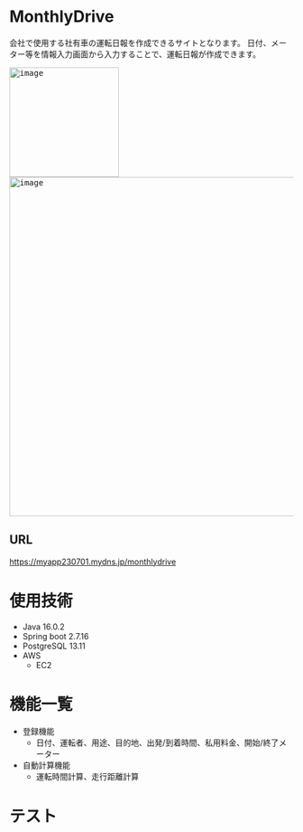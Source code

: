 ﻿# MonthlyDrive
会社で使用する社有車の運転日報を作成できるサイトとなります。
日付、メーター等を情報入力画面から入力することで、運転日報が作成できます。

<kbd><img width="194" alt="image" src="https://github.com/S27-tt/MonthlyDrive/assets/131981423/d9271a02-8be8-40e0-9ca5-f760aefa9d1c"></kbd><kbd> <img width="600" alt="image" src="https://github.com/S27-tt/MonthlyDrive/assets/131981423/dca34121-b6aa-4f17-b772-41b9e2e4d23b"></kbd>

## URL
https://myapp230701.mydns.jp/monthlydrive

# 使用技術
- Java 16.0.2
- Spring boot 2.7.16
- PostgreSQL 13.11
- AWS
    - EC2

# 機能一覧
- 登録機能
    - 日付、運転者、用途、目的地、出発/到着時間、私用料金、開始/終了メーター
- 自動計算機能
    - 運転時間計算、走行距離計算

# テスト
